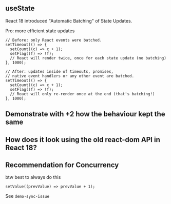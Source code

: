 ## useState

React 18 introduced "Automatic Batching" of State Updates.

Pro: more efficient state updates

```tsx
// Before: only React events were batched.
setTimeout(() => {
  setCount((c) => c + 1);
  setFlag((f) => !f);
  // React will render twice, once for each state update (no batching)
}, 1000);

// After: updates inside of timeouts, promises,
// native event handlers or any other event are batched.
setTimeout(() => {
  setCount((c) => c + 1);
  setFlag((f) => !f);
  // React will only re-render once at the end (that's batching!)
}, 1000);
```

## Demonstrate with +2 how the behaviour kept the same

## How does it look using the old react-dom API in React 18?

## Recommendation for Concurrency

btw best to always do this

```tsx
setValue((prevValue) => prevValue + 1);
```

See `demo-sync-issue`
